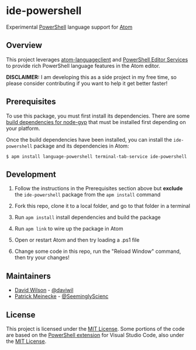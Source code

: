# ide-powershell

Experimental [PowerShell](https://github.com/powershell/powershell) language support
for [Atom](https://atom.io)

## Overview

This project leverages [atom-languageclient](https://github.com/atom/atom-languageclient)
and [PowerShell Editor Services](https://github.com/PowerShell/PowerShellEditorServices)
to provide rich PowerShell language features in the Atom editor.

**DISCLAIMER:** I am developing this as a side project in my free time, so please
consider contributing if you want to help it get better faster!

## Prerequisites

To use this package, you must first install its dependencies.  There are some
[build dependencies for node-gyp](https://github.com/nodejs/node-gyp#on-unix) that
must be installed first depending on your platform.

Once the build dependencies have been installed, you can install the `ide-powershell`
package and its dependencies in Atom:

```
$ apm install language-powershell terminal-tab-service ide-powershell
```

## Development

1. Follow the instructions in the Prerequisites section above but **exclude** the `ide-powershell`
   package from the `apm install` command

2. Fork this repo, clone it to a local folder, and go to that folder in a terminal

3. Run `apm install` install dependencies and build the package

4. Run `apm link` to wire up the package in Atom

5. Open or restart Atom and then try loading a .ps1 file

6. Change some code in this repo, run the "Reload Window" command, then try your changes!

## Maintainers

- [David Wilson](https://github.com/daviwil) - [@daviwil](http://twitter.com/daviwil)
- [Patrick Meinecke](https://github.com/SeeminglyScience) - [@SeeminglyScienc](http://twitter.com/SeeminglyScienc)

## License

This project is licensed under the [MIT License](LICENSE).  Some portions of the
code are based on the [PowerShell extension](https://github.com/PowerShell/vscode-powershell/)
for Visual Studio Code, also under the [MIT License](https://github.com/PowerShell/vscode-powershell/blob/master/LICENSE.txt).
